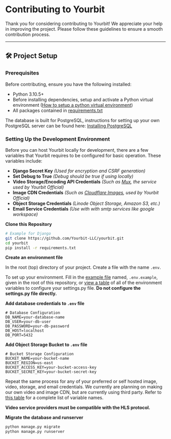 # Contributing to Yourbit

Thank you for considering contributing to Yourbit! We appreciate your help in improving the project. Please follow these guidelines to ensure a smooth contribution process.

---

## 🛠 Project Setup

### Prerequisites
Before contributing, ensure you have the following installed:

- Python 3.10.5+
- Before installing dependencies, setup and activate a Python virtual environment ([How to setup a python virtual environment](https://www.freecodecamp.org/news/how-to-setup-virtual-environments-in-python/))
- All packages contained in [requirements.txt](https://github.com/Yourbit-LLC/yourbit/blob/main/requirements.txt)

The database is built for PostgreSQL, instructions for setting up your own PostgreSQL server can be found here:
[Installing PostgreSQL](https://www.postgresql.org/docs/current/tutorial-install.html) 


### Setting Up the Development Environment
Before you can host Yourbit locally for development, there are a few variables that Yourbit requires to be configured for basic operation. These variables include:
- **Django Secret Key** _(Used for encryption and CSRF generation)_
- **Set Debug to True** _(Debug should be true if using locally)_
- **Video Storage/Encoding API Credentials** _(Such as [Mux](https://www.mux.com), the service used by Yourbit Official)_
- **Image CDN Credentials** _(Such as [Cloudflare Images](https://developers.cloudflare.com/images/), used by Yourbit Official)_
- **Object Storage Credentials** _(Linode Object Storage, Amazon S3, etc.)_
- **Email Service Credentials** _(Use with with smtp services like google workspace)_

**Clone this Repository**

```sh
# Example for Django
git clone https://github.com/Yourbit-LLC/yourbit.git
cd yourbit
pip install -r requirements.txt
```


**Create an environment file**

In the root (top) directory of your project. Create a file with the name `.env`. 

To set up your environment. Fill in the [example file](https://github.com/Yourbit-LLC/yourbit/blob/main/.env.example) named, `.env.example`, given in the root of this repository, or [view a table](https://github.com/Yourbit-LLC/yourbit/blob/main/ENVIRONMENT.md) of all of the environment variables to configure your settings.py file. **Do not configure the settings.py file directly.**

**Add database credentials to `.env` file**
```env
# Database Configuration
DB_NAME=your-database-name
DB_USER=your-db-user
DB_PASSWORD=your-db-password
DB_HOST=localhost
DB_PORT=5432
```

**Add Object Storage Bucket to `.env` file**
```env
# Bucket Storage Configuration
BUCKET_NAME=your-bucket-name
BUCKET_REGION=us-east
BUCKET_ACCESS_KEY=your-bucket-access-key
BUCKET_SECRET_KEY=your-bucket-secret-key
```

Repeat the same process for any of your preferred or self hosted image, video, storage, and email credentials. We currently are planning on making our own video and image CDN, but are currently using third party. Refer to [this table](https://github.com/Yourbit-LLC/yourbit/blob/main/ENVIRONMENT.md) for a complete list of variable names.

**Video service providers must be compatible with the HLS protocol.**

**Migrate the database and runserver**
```sh
python manage.py migrate
python manage.py runserver
```
